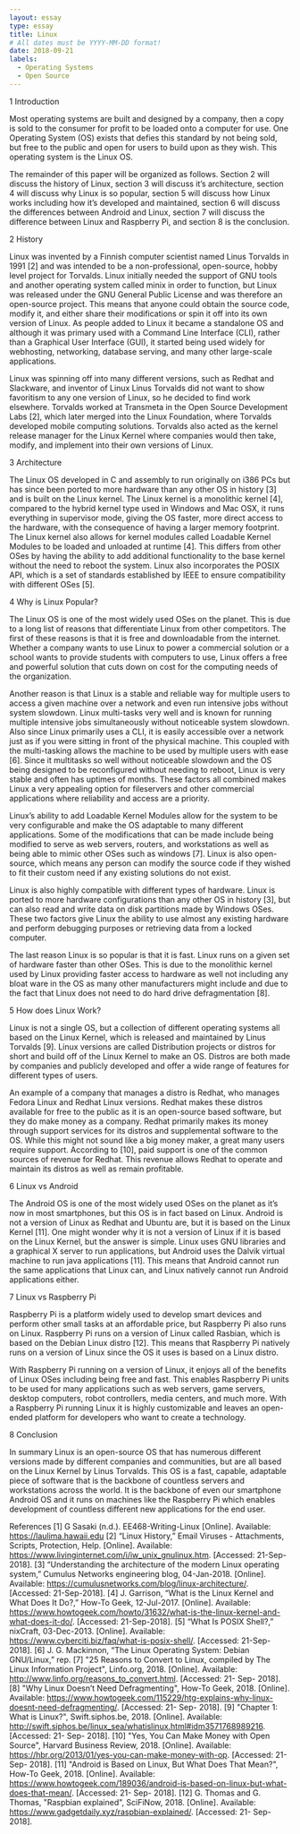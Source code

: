 ```yaml
---
layout: essay
type: essay
title: Linux
# All dates must be YYYY-MM-DD format!
date: 2018-09-21
labels:
  - Operating Systems
  - Open Source
---
```



1	Introduction

  Most operating systems are built and designed by a company, then a copy is sold to the consumer for profit to be loaded onto a computer for use. One Operating System (OS) exists that defies this standard by not being sold, but free to the public and open for users to build upon as they wish. This operating system is the Linux OS.
  
 The remainder of this paper will be organized as follows. Section 2 will discuss the history of Linux, section 3 will discuss it’s architecture, section 4 will discuss why Linux is so popular, section 5 will discuss how Linux works including how it’s developed and maintained, section 6 will discuss the differences between Android and Linux, section 7 will discuss the difference between Linux and Raspberry Pi, and section 8 is the conclusion.
 
2	History

  Linux was invented by a Finnish computer scientist named Linus Torvalds in 1991 [2] and was intended to be a non-professional, open-source, hobby level project for Torvalds. Linux initially needed the support of GNU tools and another operating system called minix in order to function, but Linux was released under the GNU General Public License and was therefore an open-source project. This means that anyone could obtain the source code, modify it, and either share their modifications or spin it off into its own version of Linux. As people added to Linux it became a standalone OS and although it was primary used with a Command Line Interface (CLI), rather than a Graphical User Interface (GUI), it started being used widely for webhosting, networking, database serving, and many other large-scale applications. 
  
  Linux was spinning off into many different versions, such as Redhat and Slackware, and inventor of Linux Linus Torvalds did not want to show favoritism to any one version of Linux, so he decided to find work elsewhere. Torvalds worked at Transmeta in the Open Source Development Labs [2], which later merged into the Linux Foundation, where Torvalds developed mobile computing solutions. Torvalds also acted as the kernel release manager for the Linux Kernel where companies would then take, modify, and implement into their own versions of Linux.
  
3	Architecture

  The Linux OS developed in C and assembly to run originally on i386 PCs but has since been ported to more hardware than any other OS in history [3] and is built on the Linux kernel. The Linux kernel is a monolithic kernel [4], compared to the hybrid kernel type used in Windows and Mac OSX, it runs everything in supervisor mode, giving the OS faster, more direct access to the hardware, with the consequence of having a larger memory footprint. The Linux kernel also allows for kernel modules called Loadable Kernel Modules to be loaded and unloaded at runtime [4]. This differs from other OSes by having the ability to add additional functionality to the base kernel without the need to reboot the system. Linux also incorporates the POSIX API, which is a set of standards established by IEEE to ensure compatibility with different OSes [5]. 
  
4 	Why is Linux Popular?

  The Linux OS is one of the most widely used OSes on the planet. This is due to a long list of reasons that differentiate Linux from other competitors. The first of these reasons is that it is free and downloadable from the internet. Whether a company wants to use Linux to power a commercial solution or a school wants to provide students with computers to use, Linux offers a free and powerful solution that cuts down on cost for the computing needs of the organization. 
  
  Another reason is that Linux is a stable and reliable way for multiple users to access a given machine over a network and even run intensive jobs without system slowdown. Linux multi-tasks very well and is known for running multiple intensive jobs simultaneously without noticeable system slowdown. Also since Linux primarily uses a CLI, it is easily accessible over a network just as if you were sitting in front of the physical machine. This coupled with the multi-tasking allows the machine to be used by multiple users with ease [6]. Since it multitasks so well without noticeable slowdown and the OS being designed to be reconfigured without needing to reboot, Linux is very stable and often has uptimes of months. These factors all combined makes Linux a very appealing option for fileservers and other commercial applications where reliability and access are a priority.
  
  Linux’s ability to add Loadable Kernel Modules allow for the system to be very configurable and make the OS adaptable to many different applications. Some of the modifications that can be made include being modified to serve as web servers, routers, and workstations as well as being able to mimic other OSes such as windows [7]. Linux is also open-source, which means any person can modify the source code if they wished to fit their custom need if any existing solutions do not exist.
  
  Linux is also highly compatible with different types of hardware. Linux is ported to more hardware configurations than any other OS in history [3], but can also read and write data on disk partitions made by Windows OSes. These two factors give Linux the ability to use almost any existing hardware and perform debugging purposes or retrieving data from a locked computer.
  
  The last reason Linux is so popular is that it is fast. Linux runs on a given set of hardware faster than other OSes. This is due to the monolithic kernel used by Linux providing faster access to hardware as well not including any bloat ware in the OS as many other manufacturers might include and due to the fact that Linux does not need to do hard drive defragmentation [8].

5	How does Linux Work?

  Linux is not a single OS, but a collection of different operating systems all based on the Linux Kernel, which is released and maintained by Linus Torvalds [9]. Linux versions are called Distribution projects or distros for short and build off of the Linux Kernel to make an OS. Distros are both made by companies and publicly developed and offer a wide range of features for different types of users.
	
  An example of a company that manages a distro is Redhat, who manages Fedora Linux and Redhat Linux versions. Redhat makes these distros available for free to the public as it is an open-source based software, but they do make money as a company. Redhat primarily makes its money through support services for its distros and supplemental software to the OS. While this might not sound like a big money maker, a great many users require support. According to [10], paid support is one of the common sources of revenue for Redhat. This revenue allows Redhat to operate and maintain its distros as well as remain profitable.
  
6	Linux vs Android

  The Android OS is one of the most widely used OSes on the planet as it’s now in most smartphones, but this OS is in fact based on Linux. Android is not a version of Linux as Redhat and Ubuntu are, but it is based on the Linux Kernel [11]. One might wonder why it is not a version of Linux if it is based on the Linux Kernel, but the answer is simple. Linux uses GNU libraries and a graphical X server to run applications, but Android uses the Dalvik virtual machine to run java applications [11]. This means that Android cannot run the same applications that Linux can, and Linux natively cannot run Android applications either.
  
7	Linux vs Raspberry Pi

  Raspberry Pi is a platform widely used to develop smart devices and perform other small tasks at an affordable price, but Raspberry Pi also runs on Linux. Raspberry Pi runs on a version of Linux called Rasbian, which is based on the Debian Linux distro [12]. This means that Raspberry Pi natively runs on a version of Linux since the OS it uses is based on a Linux distro. 
	
  With Raspberry Pi running on a version of Linux, it enjoys all of the benefits of Linux OSes including being free and fast. This enables Raspberry Pi units to be used for many applications such as web servers, game servers, desktop computers, robot controllers, media centers, and much more. With a Raspberry Pi running Linux it is highly customizable and leaves an open-ended platform for developers who want to create a technology.
  
8	Conclusion

  In summary Linux is an open-source OS that has numerous different versions made by different companies and communities, but are all based on the Linux Kernel by Linus Torvalds. This OS is a fast, capable, adaptable piece of software that is the backbone of countless servers and workstations across the world. It is the backbone of even our smartphone Android OS and it runs on machines like the Raspberry Pi which enables development of countless different new applications for the end user.
  
  References
[1] G Sasaki (n.d.). EE468-Writing-Linux [Online]. Available: https://laulima.hawaii.edu
[2] “Linux History,” Email Viruses - Attachments, Scripts, Protection, Help. [Online]. Available: https://www.livinginternet.com/i/iw_unix_gnulinux.htm. [Accessed: 21-Sep-2018].
[3] “Understanding the architecture of the modern Linux operating system,” Cumulus Networks engineering blog, 04-Jan-2018. [Online]. Available: https://cumulusnetworks.com/blog/linux-architecture/. [Accessed: 21-Sep-2018].
[4] J. Garrison, “What is the Linux Kernel and What Does It Do?,” How-To Geek, 12-Jul-2017. [Online]. Available: https://www.howtogeek.com/howto/31632/what-is-the-linux-kernel-and-what-does-it-do/. [Accessed: 21-Sep-2018].
[5] “What Is POSIX Shell?,” nixCraft, 03-Dec-2013. [Online]. Available: https://www.cyberciti.biz/faq/what-is-posix-shell/. [Accessed: 21-Sep-2018].
[6] J. G. Mackinnon, “The Linux Operating System: Debian GNU/Linux,” rep.
[7] "25 Reasons to Convert to Linux, compiled by The Linux Information Project", Linfo.org, 2018. [Online]. Available: http://www.linfo.org/reasons_to_convert.html. [Accessed: 21- Sep- 2018].
[8] "Why Linux Doesn’t Need Defragmenting", How-To Geek, 2018. [Online]. Available: https://www.howtogeek.com/115229/htg-explains-why-linux-doesnt-need-defragmenting/. [Accessed: 21- Sep- 2018].
[9] "Chapter 1: What is Linux?", Swift.siphos.be, 2018. [Online]. Available: http://swift.siphos.be/linux_sea/whatislinux.html#idm3571768989216. [Accessed: 21- Sep- 2018].
[10] "Yes, You Can Make Money with Open Source", Harvard Business Review, 2018. [Online]. Available: https://hbr.org/2013/01/yes-you-can-make-money-with-op. [Accessed: 21- Sep- 2018].
[11] "Android is Based on Linux, But What Does That Mean?", How-To Geek, 2018. [Online]. Available: https://www.howtogeek.com/189036/android-is-based-on-linux-but-what-does-that-mean/. [Accessed: 21- Sep- 2018].
[12] G. Thomas and G. Thomas, "Raspbian explained", SciFiNow, 2018. [Online]. Available: https://www.gadgetdaily.xyz/raspbian-explained/. [Accessed: 21- Sep- 2018].
